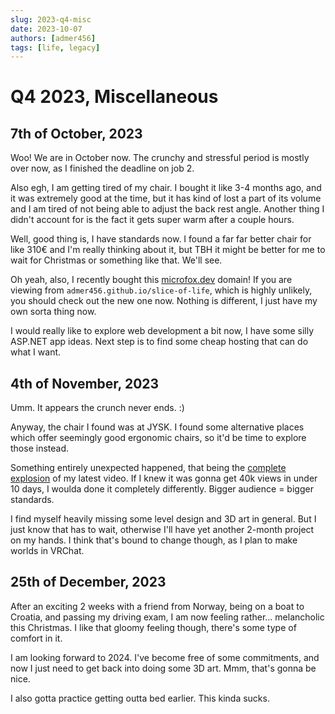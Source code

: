 ```yaml
---
slug: 2023-q4-misc
date: 2023-10-07
authors: [admer456]
tags: [life, legacy]
---
```


# Q4 2023, Miscellaneous

## 7th of October, 2023

Woo! We are in October now. The crunchy and stressful period is mostly over now, as I finished the deadline on job 2.

Also egh, I am getting tired of my chair. I bought it like 3-4 months ago, and it was extremely good at the time, but it has kind of lost a part of its volume and I am tired of not being able to adjust the back rest angle. Another thing I didn't account for is the fact it gets super warm after a couple hours.

Well, good thing is, I have standards now. I found a far far better chair for like 310€ and I'm really thinking about it, but TBH it might be better for me to wait for Christmas or something like that. We'll see.

Oh yeah, also, I recently bought this [microfox.dev](microfox.dev) domain! If you are viewing from `admer456.github.io/slice-of-life`, which is highly unlikely, you should check out the new one now. Nothing is different, I just have my own sorta thing now.

<!-- truncate -->

I would really like to explore web development a bit now, I have some silly ASP.NET app ideas. Next step is to find some cheap hosting that can do what I want.

## 4th of November, 2023

Umm. It appears the crunch never ends. :)

Anyway, the chair I found was at JYSK. I found some alternative places which offer seemingly good ergonomic chairs, so it'd be time to explore those instead.

Something entirely unexpected happened, that being the [complete explosion](https://www.youtube.com/watch?v=8XPOLflTI98) of my latest video. If I knew it was gonna get 40k views in under 10 days, I woulda done it completely differently. Bigger audience = bigger standards.

I find myself heavily missing some level design and 3D art in general. But I just know that has to wait, otherwise I'll have yet another 2-month project on my hands. I think that's bound to change though, as I plan to make worlds in VRChat.

## 25th of December, 2023

After an exciting 2 weeks with a friend from Norway, being on a boat to Croatia, and passing my driving exam, I am now feeling rather... melancholic this Christmas. I like that gloomy feeling though, there's some type of comfort in it.

I am looking forward to 2024. I've become free of some commitments, and now I just need to get back into doing some 3D art. Mmm, that's gonna be nice.

I also gotta practice getting outta bed earlier. This kinda sucks.
